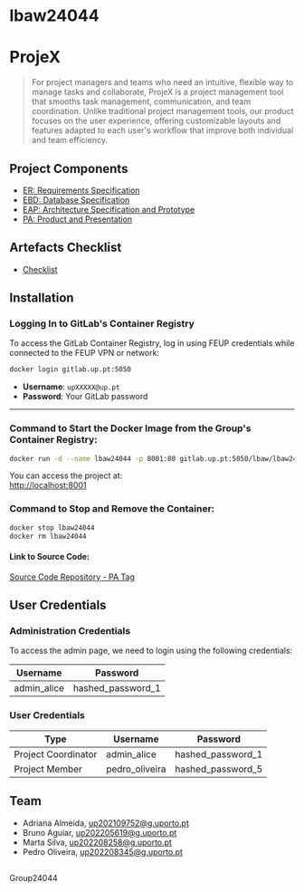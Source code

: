 # lbaw24044



# ProjeX
> For project managers and teams who need an intuitive, flexible way to manage tasks and collaborate,
ProjeX is a project management tool that smooths task management, communication, and team coordination. Unlike traditional project management tools, our product focuses on the user experience, offering customizable layouts and features adapted to each user's workflow that improve both individual and team efficiency.



## Project Components

- [ER: Requirements Specification](wiki/ER)
- [EBD: Database Specification](wiki/ebd)
- [EAP: Architecture Specification and Prototype](wiki/eap)
- [PA: Product and Presentation](wiki/pa)

## Artefacts Checklist

- [Checklist](https://docs.google.com/spreadsheets/d/1ugcxtuZJt_VKeHFe0ub1dWTqq5ScXR8SsqbW_3Wow3M/edit?gid=537406521#gid=537406521)

## Installation

### Logging In to GitLab's Container Registry

To access the GitLab Container Registry, log in using FEUP credentials while connected to the FEUP VPN or network:

```bash
docker login gitlab.up.pt:5050
```

- **Username**: `upXXXXX@up.pt`
- **Password**: Your GitLab password

---

###  Command to Start the Docker Image from the Group's Container Registry:

```bash
docker run -d --name lbaw24044 -p 8001:80 gitlab.up.pt:5050/lbaw/lbaw2425/lbaw24044 
```

You can access the project at:\
[http://localhost:8001](http://localhost:8001)

### Command to Stop and Remove the Container:

```bash
docker stop lbaw24044
docker rm lbaw24044
```

#### Link to Source Code:

[Source Code Repository - PA Tag](https://gitlab.up.pt/lbaw/lbaw2425/lbaw24044/-/tree/PA?ref_type=tags)

## User Credentials
### Administration Credentials

To access the admin page, we need to login using the following credentials:   

| Username | Password |
| -------- | -------- |
| admin_alice    | hashed_password_1 |

### User Credentials

| Type          | Username  | Password |
| ------------- | --------- | -------- |
| Project Coordinator | admin_alice   | hashed_password_1 |
| Project Member  |  pedro_oliveira    | hashed_password_5 |

  
## Team
- Adriana Almeida, up202109752@g.uporto.pt 
- Bruno Aguiar, up202205619@g.uporto.pt
- Marta Silva, up202208258@g.uporto.pt
- Pedro Oliveira, up202208345@g.uporto.pt
##

Group24044